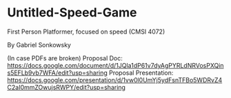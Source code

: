 # Untitled-Speed-Game
First Person Platformer, focused on speed (CMSI 4072)

By Gabriel Sonkowsky

(In case PDFs are broken)
Proposal Doc: https://docs.google.com/document/d/1JQla1dP61v7dyAgPYRLdNRVosPXQins5EFLb9vb7WFA/edit?usp=sharing
Proposal Presentation: https://docs.google.com/presentation/d/1vw0l0UmYj5ydFsnTFBo5WDRvZ4C2aI0mmZOwujsRWPY/edit?usp=sharing
